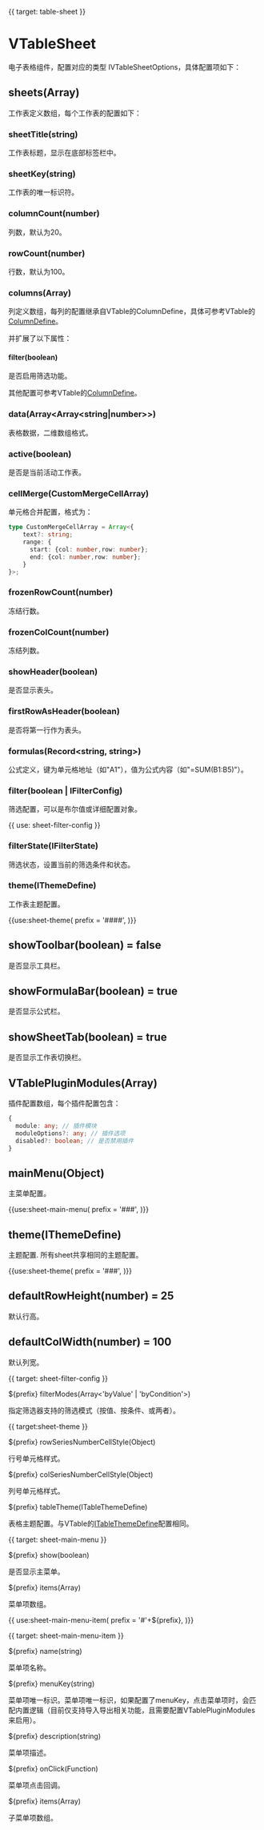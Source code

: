 {{ target: table-sheet }}

# VTableSheet

电子表格组件，配置对应的类型 IVTableSheetOptions，具体配置项如下：

## sheets(Array<ISheetDefine>)

工作表定义数组，每个工作表的配置如下：

### sheetTitle(string)

工作表标题，显示在底部标签栏中。

### sheetKey(string)

工作表的唯一标识符。

### columnCount(number)

列数，默认为20。

### rowCount(number)

行数，默认为100。

### columns(Array<IColumnDefine>)

列定义数组，每列的配置继承自VTable的ColumnDefine，具体可参考VTable的[ColumnDefine](./ListTable-columns-text#cellType)。

并扩展了以下属性：

#### filter(boolean)

是否启用筛选功能。

其他配置可参考VTable的[ColumnDefine](./ListTable-columns-text#cellType)。

### data(Array<Array<string|number>>)

表格数据，二维数组格式。

### active(boolean)

是否是当前活动工作表。

### cellMerge(CustomMergeCellArray)

单元格合并配置，格式为：

```typescript
type CustomMergeCellArray = Array<{
    text?: string;
    range: {
      start: {col: number,row: number};
      end: {col: number,row: number};
    }
}>;
```

### frozenRowCount(number)

冻结行数。

### frozenColCount(number)

冻结列数。

### showHeader(boolean)

是否显示表头。

### firstRowAsHeader(boolean)

是否将第一行作为表头。

### formulas(Record<string, string>)

公式定义，键为单元格地址（如"A1"），值为公式内容（如"=SUM(B1:B5)"）。

### filter(boolean | IFilterConfig)

筛选配置，可以是布尔值或详细配置对象。

{{ use: sheet-filter-config }}

### filterState(IFilterState)

筛选状态，设置当前的筛选条件和状态。

### theme(IThemeDefine)

工作表主题配置。

{{use:sheet-theme( prefix = '####', )}}

## showToolbar(boolean) = false

是否显示工具栏。

## showFormulaBar(boolean) = true

是否显示公式栏。

## showSheetTab(boolean) = true

是否显示工作表切换栏。

## VTablePluginModules(Array)

插件配置数组，每个插件配置包含：

```typescript
{
  module: any; // 插件模块
  moduleOptions?: any; // 插件选项
  disabled?: boolean; // 是否禁用插件
}
```

## mainMenu(Object)

主菜单配置。

{{use:sheet-main-menu( prefix = '###', )}}

## theme(IThemeDefine)

主题配置. 所有sheet共享相同的主题配置。

{{use:sheet-theme( prefix = '###', )}}

## defaultRowHeight(number) = 25

默认行高。

## defaultColWidth(number) = 100

默认列宽。

{{ target: sheet-filter-config }}

${prefix} filterModes(Array<'byValue' | 'byCondition'>)

指定筛选器支持的筛选模式（按值、按条件、或两者）。

{{ target:sheet-theme }}

${prefix} rowSeriesNumberCellStyle(Object)

行号单元格样式。

${prefix} colSeriesNumberCellStyle(Object)

列号单元格样式。

${prefix} tableTheme(ITableThemeDefine)

表格主题配置。与VTable的[ITableThemeDefine](./ListTable#theme.underlayBackgroundColor)配置相同。

{{ target: sheet-main-menu }}

${prefix} show(boolean)

是否显示主菜单。

${prefix} items(Array<MainMenuItem>)

菜单项数组。

{{ use:sheet-main-menu-item( prefix = '#'+${prefix}, )}}

{{ target: sheet-main-menu-item }}

${prefix} name(string)

菜单项名称。

${prefix} menuKey(string)

菜单项唯一标识。菜单项唯一标识，如果配置了menuKey，点击菜单项时，会匹配内置逻辑（目前仅支持导入导出相关功能，且需要配置VTablePluginModules来启用）。

${prefix} description(string)

菜单项描述。

${prefix} onClick(Function)

菜单项点击回调。

${prefix} items(Array<MainMenuItem>)

子菜单项数组。